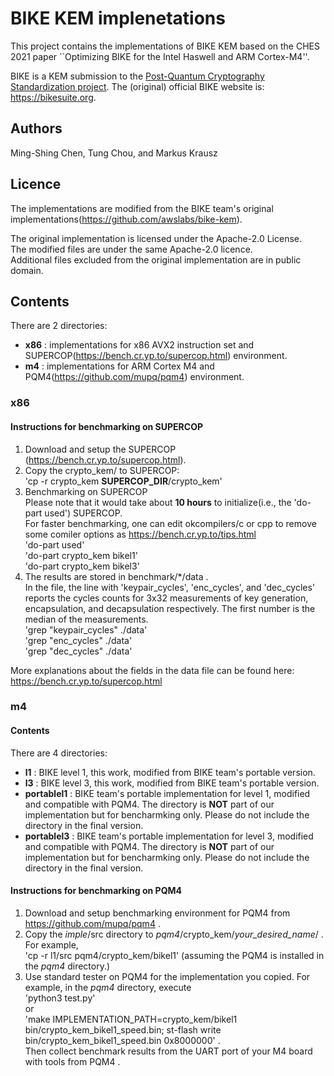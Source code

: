
# BIKE KEM implenetations

This project contains the implementations of BIKE KEM based on the CHES 2021 paper
``Optimizing BIKE for the Intel Haswell and ARM Cortex-M4''.


BIKE is a KEM submission to the
[Post-Quantum Cryptography Standardization project](http://csrc.nist.gov/projects/post-quantum-cryptography).
The (original) official BIKE website is: https://bikesuite.org.

## Authors

Ming-Shing Chen, Tung Chou, and Markus Krausz

## Licence

The implementations are modified from the BIKE team's original implementations(https://github.com/awslabs/bike-kem).  


The original implementation is licensed under the Apache-2.0 License.  
The modified files are under the same Apache-2.0 licence.  
Additional files excluded from the original implementation are in public domain.  



## Contents

There are 2 directories:

- **x86** : implementations for x86 AVX2 instruction set and SUPERCOP(https://bench.cr.yp.to/supercop.html) environment.
- **m4**  : implementations for ARM Cortex M4 and PQM4(https://github.com/mupq/pqm4) environment.


### **x86**

#### Instructions for benchmarking on SUPERCOP
1. Download and setup the SUPERCOP (https://bench.cr.yp.to/supercop.html).
2. Copy the crypto_kem/ to SUPERCOP:  
  'cp -r crypto_kem  **SUPERCOP_DIR**/crypto_kem'  
3. Benchmarking on SUPERCOP  
   Please note that it would take about **10 hours** to initialize(i.e., the 'do-part used') SUPERCOP.  
   For faster benchmarking, one can edit okcompilers/c or cpp to remove some comiler options as https://bench.cr.yp.to/tips.html  
  'do-part used'  
  'do-part crypto_kem bikel1'  
  'do-part crypto_kem bikel3'  
4. The results are stored in benchmark/*/data .  
  In the file, the line with 'keypair_cycles', 'enc_cycles', and 'dec_cycles' reports the cycles counts for 3x32 measurements
 of key generation, encapsulation, and decapsulation respectively. The first number is the median of the measurements.  
  'grep "keypair_cycles" ./data'  
  'grep "enc_cycles" ./data'  
  'grep "dec_cycles" ./data'  

  More explanations about the fields in the data file can be found here: https://bench.cr.yp.to/supercop.html  



### **m4**

#### Contents

There are 4 directories:

- **l1** : BIKE level 1, this work, modified from BIKE team's portable version.
- **l3** : BIKE level 3, this work, modified from BIKE team's portable version.
- **portablel1** : BIKE team's portable implementation for level 1, modified and compatible with PQM4. The directory is **NOT** part of 
  our implementation but for bencharmking only. Please do not include the directory in the final version.  
- **portablel3** : BIKE team's portable implementation for level 3, modified and compatible with PQM4. The directory is **NOT** part of 
  our implementation but for bencharmking only. Please do not include the directory in the final version.  


#### Instructions for benchmarking on PQM4
1. Download and setup benchmarking environment for PQM4 from https://github.com/mupq/pqm4 .
2. Copy the *imple*/src directory to  *pqm4*/crypto_kem/*your_desired_name*/ . For example,  
  'cp -r l1/src  pqm4/crypto_kem/bikel1'  (assuming the PQM4 is installed in the *pqm4* directory.)
3. Use standard tester on PQM4 for the implementation you copied. For example, in the *pqm4* directory, execute  
  'python3 test.py'  
  or  
  'make IMPLEMENTATION_PATH=crypto_kem/bikel1 bin/crypto_kem_bikel1_speed.bin; st-flash write bin/crypto_kem_bikel1_speed.bin 0x8000000' .  
  Then collect benchmark results from the UART port of your M4 board with tools from PQM4 .





